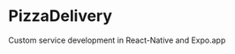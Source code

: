 <!--PIIIIIIIZZZZZZAAAAAAAAAA   :)  -->
# PizzaDelivery
Custom service development in React-Native and Expo.app
